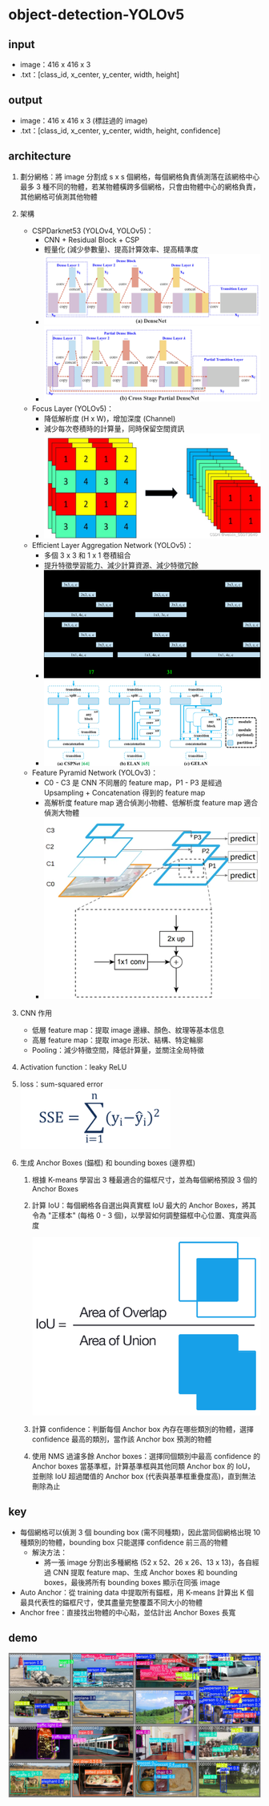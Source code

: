 # object-detection-YOLOv5
## input
- image：416 x 416 x 3 
- .txt：[class_id, x_center, y_center, width, height]

## output
- image：416 x 416 x 3 (標註過的 image)
- .txt：[class_id, x_center, y_center, width, height, confidence]

## architecture
1. 劃分網格：將 image 分割成 s x s 個網格，每個網格負責偵測落在該網格中心最多 3 種不同的物體，若某物體橫跨多個網格，只會由物體中心的網格負責，其他網格可偵測其他物體

2. 架構
    - CSPDarknet53 (YOLOv4, YOLOv5)：
        - CNN + Residual Block + CSP
        - 輕量化 (減少參數量)、提高計算效率、提高精準度
        - ![alt text](DenseNet.png)
        - ![alt text](CSP.png)
    - Focus Layer (YOLOv5)：
        - 降低解析度 (H x W)，增加深度 (Channel)
        - 減少每次卷積時的計算量，同時保留空間資訊
        - ![alt text](Focus_layer.png)
    - Efficient Layer Aggregation Network (YOLOv5)：
        - 多個 3 x 3 和 1 x 1 卷積組合
        - 提升特徵學習能力、減少計算資源、減少特徵冗餘
        - ![alt text](ELAN.png)
        - ![alt text](compare.png)
    - Feature Pyramid Network (YOLOv3)：
        - C0 - C3 是 CNN 不同層的 feature map，P1 - P3 是經過 Upsampling + Concatenation 得到的 feature map
        - 高解析度 feature map 適合偵測小物體、低解析度 feature map 適合偵測大物體
        - ![alt text](FPN.png)

3. CNN 作用
    - 低層 feature map：提取 image 邊緣、顏色、紋理等基本信息
    - 高層 feature map：提取 image 形狀、結構、特定輪廓
    - Pooling：減少特徵空間，降低計算量，並關注全局特徵

4. Activation function：leaky ReLU

5. loss：sum-squared error  
![alt text](SSE_loss.png)

6. 生成 Anchor Boxes (錨框) 和 bounding boxes (邊界框)
    1. 根據 K-means 學習出 3 種最適合的錨框尺寸，並為每個網格預設 3 個的 Anchor Boxes
    2. 計算 IoU：每個網格各自選出與真實框 IoU 最大的 Anchor Boxes，將其令為 "正樣本" (每格 0 - 3 個)，以學習如何調整錨框中心位置、寬度與高度


       ![alt text](IoU.png)
    4. 計算 confidence：判斷每個 Anchor box 內存在哪些類別的物體，選擇 confidence 最高的類別，當作該 Anchor box 預測的物體
    5. 使用 NMS 過濾多餘 Anchor boxes：選擇同個類別中最高 confidence 的 Anchor boxes 當基準框，計算基準框與其他同類 Anchor box 的 IoU，並刪除 IoU 超過閾值的 Anchor box (代表與基準框重疊度高)，直到無法刪除為止

## key
- 每個網格可以偵測 3 個 bounding box (需不同種類)，因此當同個網格出現 10 種類別的物體，bounding box 只能選擇 confidence 前三高的物體
    - 解決方法：
        - 將一張 image 分割出多種網格 (52 x 52、26 x 26、13 x 13)，各自經過 CNN 提取 feature map、生成 Anchor boxes 和 bounding boxes，最後將所有 bounding boxes 顯示在同張 image
- Auto Anchor：從 training data 中提取所有錨框，用 K-means 計算出 K 個最具代表性的錨框尺寸，使其盡量完整覆蓋不同大小的物體
- Anchor free：直接找出物體的中心點，並估計出 Anchor Boxes 長寬

## demo
![alt text](demo/val_batch2_pred.jpg)
